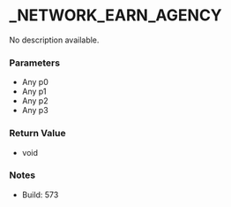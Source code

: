 # _NETWORK_EARN_AGENCY

No description available.

### Parameters
* Any p0
* Any p1
* Any p2
* Any p3

### Return Value
* void

### Notes
* Build: 573

